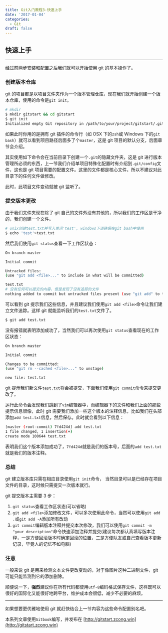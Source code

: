 ```yaml
---
title: Git入门教程3-快速上手
date: '2017-01-04'
categories:
  - Git
draft: false
---
```


## 快速上手

---

经过前两步安装和配置之后我们就可以开始使用 git 的基本操作了。

### 创建版本仓库

git 的项目都是以项目文件夹作为一个版本管理仓库，现在我们就开始创建一个版本仓库，使用的命令是`git init`。

<!--more-->

```sh
# mkdir
$ mkdir gitstart && cd gitstart
$ git init
Initialized empty Git repository in /path/to/your/project/gitstart/.git/
```

如果此时你用的是拥有 git 插件的命令行（如 OSX 下的`zsh`或 Windows 下的`git bash`）就可以看到项目路径后面多了个`master`，这是 git 项目的默认分支，后面章节会介绍。

其实使用如下命令会在当前目录下创建一个`.git`的隐藏文件夹，这是 git 进行版本管理所必须的东西，上一节我们介绍单项目特殊化配置时有介绍到`.git/config`文件，这也是 git 项目需要的配置文件。这里的文件都是核心文件，所以不建议对此目录下的任何文件做修改。

此时，此项目文件变动就被 git 监听了。

### 提交版本更改

由于我们文件夹现在除了 git 自己的文件外没有其他的，所以我们的工作区是干净的，我们创建一个文件。

```sh
# unix创建test.txt并写入单词'test', windows下请确保在git bash中使用
$ echo 'test'>test.txt
```

然后我们使用`git status`查看一下工作区状态：

```sh
On branch master

Initial commit

Untracked files:
(use "git add <file>..." to include in what will be committed)

test.txt
# 没有任何可以提交的内容，但是发现了没有追踪的文件
nothing added to commit but untracked files present (use "git add" to track)
```

可以看到 git 提示我们这些信息，并且建议我们使用`git add <file>`命令让我们建立文件追踪。这样 git 就能监听我们的`test.txt`文件了。

```sh
$ git add test.txt
```

没有报错就表明添加成功了，当然我们可以再次使用`git status`查看现在的工作区状态：

```sh
On branch master

Initial commit

Changes to be committed:
(use "git rm --cached <file>..." to unstage)

new file: test.txt
```

git 提示我们新文件`test.txt`将会被提交，下面我们使用`git commit`命令来提交更改了。

运行此命令会发现我们跳到了`vim`编辑器中，而编辑器下的文件和我们上面的那些提示信息很像，此时 git 需要我们添加一些这个版本的注释信息，比如我们在头部添加`add test.txt`信息，然后保存。此时就会看到以下信息：

```sh
[master (root-commit) 7fd424d] add test.txt
1 file changed, 1 insertion(+)
create mode 100644 test.txt
```

表明我们这个版本添加成功了，`7fd424d`就是我们的版本号，后面的`add test.txt`就是我们的版本注释。

### 总结

git 建立版本库只需在相应目录使用`git init`命令， 当然目录可以是已经存在项目文件的目录，这时候只需提交一次版本就行。

git 提交版本主需要 3 步：

1.  `git status`查看工作区状态(可以省略)
2.  `git add <file>`添加修改文件，可以多次使用此命令，当然可以使用`git add .`或`git add -A`添加所有改动
3.  `git commit`编辑版本注释并提交本次修改，我们可以使用`git commit -m "your description"`命令快速添加注释并提交(建议每次都认真填写版本注释，一是方便回滚版本时确定回滚的位置，二是方便队友或自己查看版本更新记录，毕竟人的记忆不如电脑)

### 注意

一般来说 git 是用来检测文本文件更改变动的，对于像图片这种二进制文件，git 可能只能监测到它的添加删除。

顺便说一下，**强烈**建议你在所有代码都使用`utf-8`编码格式保存文件，这样既可以很好的国际化又能很好地跨平台，维护成本会很低，减少不必要的麻烦。

---

如果想要更优雅地使用 git 就赶快结合上一节内容为这些命令配置别名吧。

本系列文章使用`Gitbook`编写，并发布在 [http://gitstart.zcong.win](http://gitstart.zcong.win)

